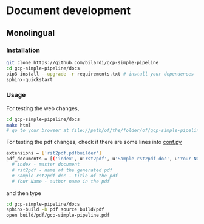 # Document development

## Monolingual

### Installation

```sh
git clone https://github.com/bilardi/gcp-simple-pipeline
cd gcp-simple-pipeline/docs
pip3 install --upgrade -r requirements.txt # install your dependences
sphinx-quickstart
```

### Usage

For testing the web changes,

```sh
cd gcp-simple-pipeline/docs
make html
# go to your browser at file://path/of/the/folder/of/gcp-simple-pipeline/docs/build/html/index.html
```

For testing the pdf changes, check if there are some lines into [conf.py](https://github.com/bilardi/gcp-simple-pipeline/blob/master/docs/source/conf.py)

```sh
extensions = ['rst2pdf.pdfbuilder']
pdf_documents = [('index', u'rst2pdf', u'Sample rst2pdf doc', u'Your Name'),]
  # index - master document
  # rst2pdf - name of the generated pdf
  # Sample rst2pdf doc - title of the pdf
  # Your Name - author name in the pdf
```

and then type

```sh
cd gcp-simple-pipeline/docs
sphinx-build -b pdf source build/pdf
open build/pdf/gcp-simple-pipeline.pdf
```
